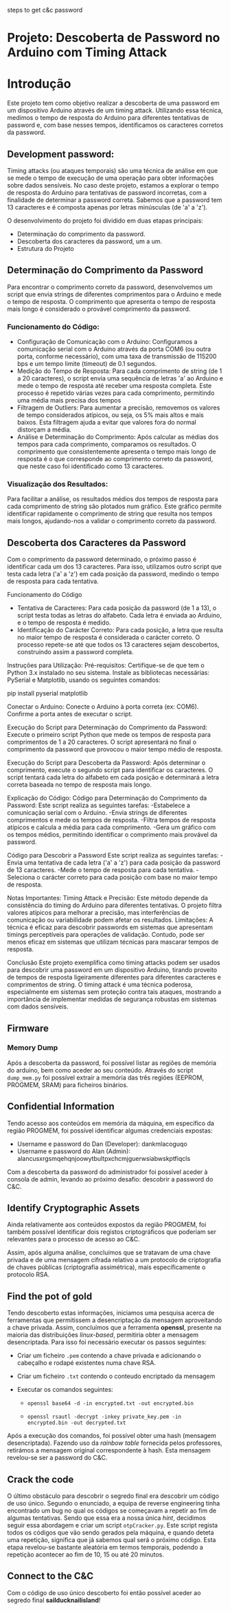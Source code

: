 steps to get c&c password

# Projeto: Descoberta de Password no Arduino com Timing Attack

# Introdução

Este projeto tem como objetivo realizar a descoberta de uma password em um dispositivo Arduino através de um timing attack. Utilizando essa técnica, medimos o tempo de resposta do Arduino para diferentes tentativas de password e, com base nesses tempos, identificamos os caracteres corretos da password.

## Development password:

Timing attacks (ou ataques temporais) são uma técnica de análise em que se mede o tempo de execução de uma operação para obter informações sobre dados sensíveis. No caso deste projeto, estamos a explorar o tempo de resposta do Arduino para tentativas de password incorretas, com a finalidade de determinar a password correta. Sabemos que a password tem 13 caracteres e é composta apenas por letras minúsculas (de 'a' a 'z').

O desenvolvimento do projeto foi dividido em duas etapas principais:

-   Determinação do comprimento da password.
-   Descoberta dos caracteres da password, um a um.
-   Estrutura do Projeto

## Determinação do Comprimento da Password

Para encontrar o comprimento correto da password, desenvolvemos um script que envia strings de diferentes comprimentos para o Arduino e mede o tempo de resposta. O comprimento que apresenta o tempo de resposta mais longo é considerado o provável comprimento da password.

### Funcionamento do Código:

-   Configuração de Comunicação com o Arduino: Configuramos a comunicação serial com o Arduino através da porta COM6 (ou outra porta, conforme necessário), com uma taxa de transmissão de 115200 bps e um tempo limite (timeout) de 0.1 segundos.
-   Medição do Tempo de Resposta: Para cada comprimento de string (de 1 a 20 caracteres), o script envia uma sequência de letras 'a' ao Arduino e mede o tempo de resposta até receber uma resposta completa. Este processo é repetido várias vezes para cada comprimento, permitindo uma média mais precisa dos tempos
-   Filtragem de Outliers: Para aumentar a precisão, removemos os valores de tempo considerados atípicos, ou seja, os 5% mais altos e mais baixos. Esta filtragem ajuda a evitar que valores fora do normal distorçam a média.
-   Análise e Determinação do Comprimento: Após calcular as médias dos tempos para cada comprimento, comparamos os resultados. O comprimento que consistentemente apresenta o tempo mais longo de resposta é o que corresponde ao comprimento correto da password, que neste caso foi identificado como 13 caracteres.

### Visualização dos Resultados:

Para facilitar a análise, os resultados médios dos tempos de resposta para cada comprimento de string são plotados num gráfico. Este gráfico permite identificar rapidamente o comprimento de string que resulta nos tempos mais longos, ajudando-nos a validar o comprimento correto da password.

## Descoberta dos Caracteres da Password

Com o comprimento da password determinado, o próximo passo é identificar cada um dos 13 caracteres. Para isso, utilizamos outro script que testa cada letra ('a' a 'z') em cada posição da password, medindo o tempo de resposta para cada tentativa.

Funcionamento do Código

-   Tentativa de Caracteres: Para cada posição da password (de 1 a 13), o script testa todas as letras do alfabeto. Cada letra é enviada ao Arduino, e o tempo de resposta é medido.
-   Identificação do Carácter Correto: Para cada posição, a letra que resulta no maior tempo de resposta é considerada o carácter correto. O processo repete-se até que todos os 13 caracteres sejam descobertos, construindo assim a password completa.

Instruções para Utilização:
Pré-requisitos:
Certifique-se de que tem o Python 3.x instalado no seu sistema.
Instale as bibliotecas necessárias: PySerial e Matplotlib, usando os seguintes comandos:

pip install pyserial matplotlib

Conectar o Arduino:
Conecte o Arduino à porta correta (ex: COM6). Confirme a porta antes de executar o script.

Execução do Script para Determinação do Comprimento da Password:
Execute o primeiro script Python que mede os tempos de resposta para comprimentos de 1 a 20 caracteres.
O script apresentará no final o comprimento da password que provocou o maior tempo médio de resposta.

Execução do Script para Descoberta da Password:
Após determinar o comprimento, execute o segundo script para identificar os caracteres.
O script tentará cada letra do alfabeto em cada posição e determinará a letra correta baseada no tempo de resposta mais longo.

Explicação do Código:
Código para Determinação do Comprimento da Password:
Este script realiza as seguintes tarefas:
-Estabelece a comunicação serial com o Arduino.
-Envia strings de diferentes comprimentos e mede os tempos de resposta.
-Filtra tempos de resposta atípicos e calcula a média para cada comprimento.
-Gera um gráfico com os tempos médios, permitindo identificar o comprimento mais provável da password.

Código para Descobrir a Password
Este script realiza as seguintes tarefas:
-Envia uma tentativa de cada letra ('a' a 'z') para cada posição da password de 13 caracteres.
-Mede o tempo de resposta para cada tentativa.
-Seleciona o carácter correto para cada posição com base no maior tempo de resposta.

Notas Importantes:
Timing Attack e Precisão: Este método depende da consistência do timing do Arduino para diferentes tentativas. O projeto filtra valores atípicos para melhorar a precisão, mas interferências de comunicação ou variabilidade podem afetar os resultados.
Limitações: A técnica é eficaz para descobrir passwords em sistemas que apresentam timings perceptíveis para operações de validação. Contudo, pode ser menos eficaz em sistemas que utilizam técnicas para mascarar tempos de resposta.

Conclusão
Este projeto exemplifica como timing attacks podem ser usados para descobrir uma password em um dispositivo Arduino, tirando proveito de tempos de resposta ligeiramente diferentes para diferentes caracteres e comprimentos de string. O timing attack é uma técnica poderosa, especialmente em sistemas sem proteção contra tais ataques, mostrando a importância de implementar medidas de segurança robustas em sistemas com dados sensíveis.

## Firmware

### Memory Dump

Após a descoberta da password, foi possível listar as regiões de memória do arduino, bem como aceder ao seu conteúdo.
Através do script `dump_mem.py` foi possível extrair a memória das três regiões (EEPROM, PROGMEM, SRAM) para ficheiros binários.

## Confidential Information

Tendo acesso aos conteúdos em memória da máquina, em específico da região PROGMEM, foi possível identificar algumas credenciais expostas:

-   Username e password do Dan (Developer): dankmlacoguqo
-   Username e password do Alan (Admin): alancusxrgsmqehqnjoowytbultpxchcmjguerwsiabwskptfiqcls

Com a descoberta da password do administrador foi possível aceder à consola de admin, levando ao próximo desafio: descobrir a password do C&C.

## Identify Cryptographic Assets

Ainda relativamente aos conteúdos expostos da região PROGMEM, foi também possível identificar dois registos criptográficos que poderiam ser relevantes para o processo de acesso ao C&C.

Assim, após alguma análise, concluímos que se tratavam de uma chave privada e de uma mensagem cifrada relativo a um protocolo de criptografia de chaves públicas (criptografia assimétrica), mais específicamente o protocolo RSA.

## Find the pot of gold

Tendo descoberto estas informações, iniciamos uma pesquisa acerca de ferramentas que permitissem a desencriptação da mensagem aproveitando a chave privada.
Assim, concluímos que a ferramenta **openssl**, presente na maioria das distribuições _linux-based_, permitiria obter a mensagem desencriptada.
Para isso foi necessário executar os passos seguintes:

-   Criar um ficheiro `.pem` contendo a chave privada e adicionando o cabeçalho e rodapé existentes numa chave RSA.
-   Criar um ficheiro `.txt` contendo o conteudo encriptado da mensagem
-   Executar os comandos seguintes:

    -   `openssl base64 -d -in encrypted.txt -out encrypted.bin`

    -   `openssl rsautl -decrypt -inkey private_key.pem -in encrypted.bin -out decrypted.txt`

Após a execução dos comandos, foi possível obter uma hash (mensagem desencriptada). Fazendo uso da _rainbow table_ fornecida pelos professores, retirámos a mensagem original correspondente à hash.
Esta mensagem revelou-se ser a password do C&C.

## Crack the code

O último obstáculo para descobrir o segredo final era descobrir um código de uso único.
Segundo o enunciado, a equipa de reverse engineering tinha encontrado um bug no qual os códigos se começavam a repetir ao fim de algumas tentativas.
Sendo que essa era a nossa única _hint_, decidimos seguir essa abordagem e criar um script `otpCracker.py`.
Este script regista todos os códigos que vão sendo gerados pela máquina, e quando deteta uma repetição, significa que já sabemos qual será o próximo código.
Esta etapa revelou-se bastante aleatória em termos temporais, podendo a repetição acontecer ao fim de 10, 15 ou até 20 minutos.

## Connect to the C&C

Com o código de uso único descoberto foi então possível aceder ao segredo final **sailducknailisland**!
